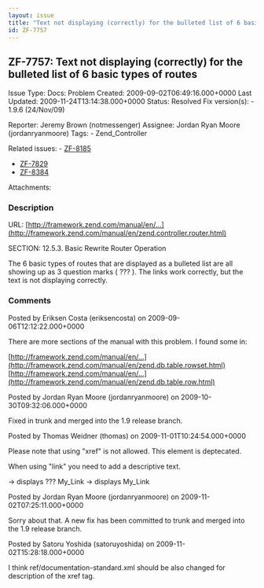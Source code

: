 ```yaml
---
layout: issue
title: "Text not displaying (correctly) for the bulleted list of 6 basic types of routes"
id: ZF-7757
---
```


ZF-7757: Text not displaying (correctly) for the bulleted list of 6 basic types of routes
-----------------------------------------------------------------------------------------

 Issue Type: Docs: Problem Created: 2009-09-02T06:49:16.000+0000 Last Updated: 2009-11-24T13:14:38.000+0000 Status: Resolved Fix version(s): - 1.9.6 (24/Nov/09)
 
 Reporter:  Jeremy Brown (notmessenger)  Assignee:  Jordan Ryan Moore (jordanryanmoore)  Tags: - Zend\_Controller
 
 Related issues: - [ZF-8185](/issues/browse/ZF-8185)
- [ZF-7829](/issues/browse/ZF-7829)
- [ZF-8384](/issues/browse/ZF-8384)
 
 Attachments: 
### Description

URL: [http://framework.zend.com/manual/en/…](http://framework.zend.com/manual/en/zend.controller.router.html)

SECTION: 12.5.3. Basic Rewrite Router Operation

The 6 basic types of routes that are displayed as a bulleted list are all showing up as 3 question marks ( ??? ). The links work correctly, but the text is not displaying correctly.

 

 

### Comments

Posted by Eriksen Costa (eriksencosta) on 2009-09-06T12:12:22.000+0000

There are more sections of the manual with this problem. I found some in:

[http://framework.zend.com/manual/en/…](http://framework.zend.com/manual/en/zend.db.table.rowset.html) [http://framework.zend.com/manual/en/…](http://framework.zend.com/manual/en/zend.db.table.row.html)

 

 

Posted by Jordan Ryan Moore (jordanryanmoore) on 2009-10-30T09:32:06.000+0000

Fixed in trunk and merged into the 1.9 release branch.

 

 

Posted by Thomas Weidner (thomas) on 2009-11-01T10:24:54.000+0000

Please note that using "xref" is not allowed. This element is deptecated.

When using "link" you need to add a descriptive text.

 -> displays ??? My\_Link -> displays My\_Link

 

 

Posted by Jordan Ryan Moore (jordanryanmoore) on 2009-11-02T07:25:11.000+0000

Sorry about that. A new fix has been committed to trunk and merged into the 1.9 release branch.

 

 

Posted by Satoru Yoshida (satoruyoshida) on 2009-11-02T15:28:18.000+0000

I think ref/documentation-standard.xml should be also changed for description of the xref tag.

 

 